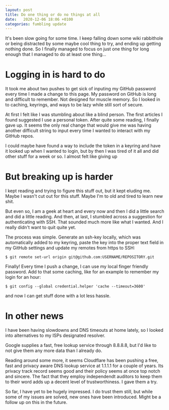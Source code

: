 ```yaml
---
layout: post
title: Do one thing or do no things at all
date:   2020-12-06 18:06 +0100
categories: fumbling update 
---
```

It's been slow going for some time. I keep falling down some wiki rabbithole or being distracted by some maybe cool thing to try, and ending up getting nothing done. So I finally managed to focus on just one thing for long enough that I managed to do at least one thing...

<!--more-->

# Logging in is hard to do
It took me about two pushes to get sick of inputing my GitHub password every time I made a change to this page. My password on GitHub is long and  difficult to remember. Not designed for muscle memory. So I looked in to caching, keyrings, and ways to be lazy while still sort of secure. 

At first I felt like I was stumbling about like a blind person. The first articles I found suggested I use a personal token. After quite some reading, I finally gave up. It seems the only real change that would give me was having another difficult string to input every time I wanted to interact with my GitHub repos.

I could maybe have found a way to include the token in a keyring and have it looked up when I wanted to login, but by then I was tired of it all and did other stuff for a week or so. I almost felt like giving up

# But breaking up is harder
I kept reading and trying to figure this stuff out, but it kept eluding me. Maybe I wasn't cut out for this stuff. Maybe I'm to old and tired to learn new shit.

But even so, I am a geek at heart and every now and then I did a little search and did a little reading. And then, at last, I stumbled across a suggestion for authenticating with SSH. That sounded much more like what I wanted. And I really didn't want to quit quite yet.

The process was simple. Generate an ssh-key locally, which was automatically added to my keyring, paste the key into the proper text field in my GitHub settings and update my remotes from https to SSH:

    $ git remote set-url origin git@github.com:USERNAME/REPOSITORY.git
    
Finally! Every time I push a change, I can use my local finger friendly password. Add to that some caching, like for an example to remember my login for an hour:

    $ git config --global credential.helper 'cache --timeout=3600'

and now I can get stuff done with a lot less hassle.

# In other news
I have been having slowdowns and DNS timeouts at home lately, so I looked into alternatives to my ISPs designated resolver.

Google supplies a fast, free lookup service through 8.8.8.8, but I'd like to not give them any more data than I already do.

Reading around some more, it seems Cloudflare has been pushing a free, fast and privacy aware DNS lookup service at 1.1.1.1 for a couple of years. Its privacy track record seems good and their policy seems at once top notch and sincere. The fact that they employ independendt auditors to keep them to their word adds up a decent level of trustworthiness. I gave them a try.

So far, I have yet to be hugely impressed. I do trust them still, but while some of my issues are solved, new ones have been introduced. Might be  a follow up on this in the future.


